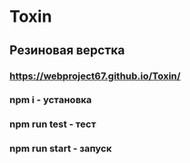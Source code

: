 # Toxin
## Резиновая верстка
### https://webproject67.github.io/Toxin/
### npm i - установка
### npm run test - тест
### npm run start - запуск
